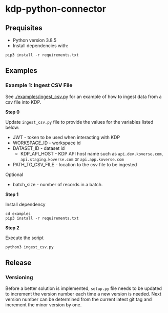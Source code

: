 # kdp-python-connector

## Prequisites
* Python version 3.8.5
* Install dependencies with:
```
pip3 install -r requirements.txt
```

## Examples

### Example 1: Ingest CSV File


See [./examples/ingest_csv.py](./examples/ingest_csv.py) for an example of how to ingest data from a csv file into KDP.


**Step 0**

Update `ingest_csv.py` file to provide the values for the variables listed below:
* JWT - token to be used when interacting with KDP
* WORKSPACE_ID - workspace id
* DATASET_ID - dataset id
  * KDP_API_HOST - KDP API host name such as `api.dev.koverse.com`, `api.staging.koverse.com` or `api.app.koverse.com`
* PATH_TO_CSV_FILE - location to the csv file to be ingested

Optional
* batch_size - number of records in a batch.


**Step 1**

Install dependency

```
cd examples
pip3 install -r requirements.txt
```

**Step 2**

Execute the script

```
python3 ingest_csv.py
```

## Release

### Versioning

Before a better solution is implemented, `setup.py` file needs to be updated to increment the version number each time a new version is needed. Next version number can be determined from the current latest git tag and increment the minor version by one.
